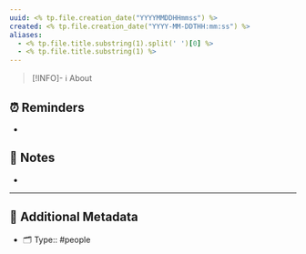 ```yaml
---
uuid: <% tp.file.creation_date("YYYYMMDDHHmmss") %>
created: <% tp.file.creation_date("YYYY-MM-DDTHH:mm:ss") %>
aliases:
  - <% tp.file.title.substring(1).split(' ')[0] %>
  - <% tp.file.title.substring(1) %>
---
```



> [!INFO]- ℹ️ About
> 
> 


## ⏰ Reminders

- 

## 📝 Notes

- 

---

## 📇 Additional Metadata

- 🗂 Type:: #people